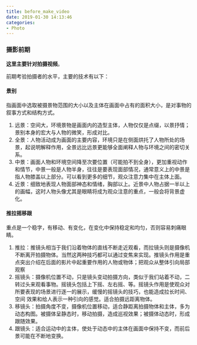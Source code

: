 ```yaml
---
title: before_make_video
date: 2019-01-30 14:13:46
categories:
- Photo
---
```


### 摄影前期

**这里主要针对拍摄视频**。  

前期考验拍摄者的水平，主要的技术有以下：  

#### 景别

指画面中选取被摄景物范围的大小以及主体在画面中占有的面积大小，是对事物的叙事方式和结构方式。
1. 远景：空间大，环境景物是画面内的造型主体，人物仅仅是点缀，以景抒情；景别本身的宏大与人物的微笑，形成对比。
2. 全景：人物活动成为画面的主要内容，环境只是在侧面烘托了人物所处的场景，起说明解释作用，全景远比远景更能够全面阐释人物与环境之间的密切关系。
3. 中景：画面人物和环境空间降至次要位置（可能拍不到全身），更加重视动作和情节，中景一般是人物半身，往往是要表现面部情况，通常意义上的中景是指人物膝盖以上部分。可以看到更多的细节，观众注意力集中在主体上面。
4. 近景：细致地表现人物面部神态和情绪，胸部以上。近景中人物占据一半以上的画幅，这时人物头像尤其是眼睛将成为观众注意的重点，一般会将背景虚化。



#### 推拉摇移跟

重点是一个稳字，有移动、有变化，在变化中保持稳定和均匀，否则容易刺痛眼睛。  
1. 推拉：推镜头相当于我们沿着物体的直线不断走近观看，而拉镜头则是摄像机不断离开拍摄物体。当然这两种技巧都可以通过变焦来实现。推镜头作用是重点突出介绍在后面的影片中起重要作用的人物或物体；把观众从整体引向局部观察
2. 摇镜头：摄像机位置不动，只是镜头变动拍摄方向，类似于我们站着不动，二转过头来观看事物。摇镜头包括上下摇、左右摇、等。摇镜头作用是使观众对所要表现的场景进行逐一的展示，缓慢的摇镜头的技巧，也能造成拉长时间、空间
效果和给人表示一种引向的感觉。适合拍摄远距离物体。
3. 移镜头：拍摄角度不变，摄像机位置移动，适合静距离拍摄物体和主体，多为动态构图。被摄体呈静态时，移动拍摄，造成巡视效果；被摄体动态时，形成跟随效果。
4. 跟镜头：适合运动中的主体，使处于动态中的主体在画面中保持不变，而前后景可能在不断地变换。 